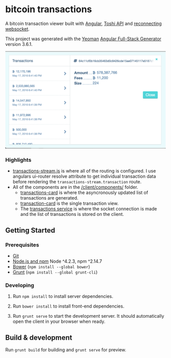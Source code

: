 # bitcoin transactions

A bitcoin transaction viewer built with [Angular](https://angularjs.org/), [Toshi API](https://toshi.io/docs/#introduction) and [reconnecting websocket](https://github.com/joewalnes/reconnecting-websocket).

This project was generated with the [Yeoman](http://yeoman.io/) [Angular Full-Stack Generator](https://github.com/DaftMonk/generator-angular-fullstack) version 3.6.1.

![bitcoin transactions screengrab](https://github.com/whayler1/bitcointransactions/blob/master/client/assets/images/Screen%20Shot%202016-05-17%20at%206.41.27%20PM.png)

### Highlights

- [transactions-stream.js](https://github.com/whayler1/bitcointransactions/blob/master/client/app/transaction-stream/transaction-stream.js) is where all of the routing is configured. I use angulars ui-router resolve attribute to get individual transaction data before rendering the `transactions-stream.transaction` route.
- All of the components are in the [/client/components/](https://github.com/whayler1/bitcointransactions/tree/master/client/components) folder.
  + [transactions-card](https://github.com/whayler1/bitcointransactions/tree/master/client/components/transactions-card) is where the asyncronously updated list of transactions are generated.
  + [transaction-card](https://github.com/whayler1/bitcointransactions/tree/master/client/components/transaction-card) is the single transaction view.
  + The [transactions service](https://github.com/whayler1/bitcointransactions/blob/master/client/components/transactions/transactions.service.js) is where the socket connection is made and the list of transactions is stored on the client.

## Getting Started

### Prerequisites

- [Git](https://git-scm.com/)
- [Node.js and npm](nodejs.org) Node ^4.2.3, npm ^2.14.7
- [Bower](bower.io) (`npm install --global bower`)
- [Grunt](http://gruntjs.com/) (`npm install --global grunt-cli`)

### Developing

1. Run `npm install` to install server dependencies.

2. Run `bower install` to install front-end dependencies.

3. Run `grunt serve` to start the development server. It should automatically open the client in your browser when ready.

## Build & development

Run `grunt build` for building and `grunt serve` for preview.
